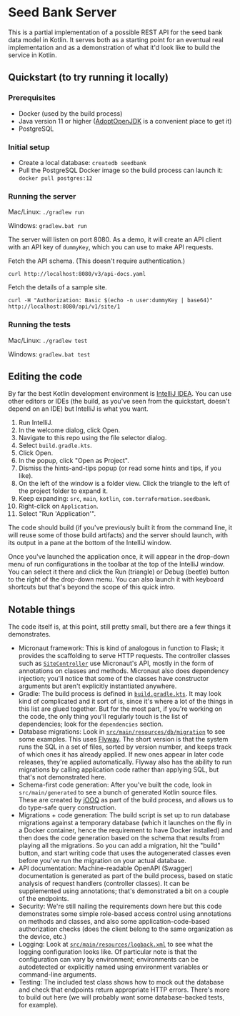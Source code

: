 # Seed Bank Server

This is a partial implementation of a possible REST API for the seed bank data model in Kotlin. It serves both as a starting point for an eventual real implementation and as a demonstration of what it'd look like to build the service in Kotlin.

## Quickstart (to try running it locally)

### Prerequisites

* Docker (used by the build process)
* Java version 11 or higher ([AdoptOpenJDK](https://adoptopenjdk.net/) is a convenient place to get it)
* PostgreSQL

### Initial setup

* Create a local database: `createdb seedbank`
* Pull the PostgreSQL Docker image so the build process can launch it: `docker pull postgres:12`

### Running the server

Mac/Linux: `./gradlew run`

Windows: `gradlew.bat run`

The server will listen on port 8080. As a demo, it will create an API client with an API key of `dummyKey`, which you can use to make API requests.

Fetch the API schema. (This doesn't require authentication.)

    curl http://localhost:8080/v3/api-docs.yaml

Fetch the details of a sample site.

    curl -H "Authorization: Basic $(echo -n user:dummyKey | base64)" http://localhost:8080/api/v1/site/1

### Running the tests

Mac/Linux: `./gradlew test`

Windows: `gradlew.bat test`

## Editing the code

By far the best Kotlin development environment is [IntelliJ IDEA](https://www.jetbrains.com/idea/). You can use other editors or IDEs (the build, as you've seen from the quickstart, doesn't depend on an IDE) but IntelliJ is what you want.

1. Run IntelliJ.
2. In the welcome dialog, click Open.
3. Navigate to this repo using the file selector dialog.
4. Select `build.gradle.kts`.
5. Click Open.
6. In the popup, click "Open as Project".
7. Dismiss the hints-and-tips popup (or read some hints and tips, if you like).
8. On the left of the window is a folder view. Click the triangle to the left of the project folder to expand it.
9. Keep expanding: `src`, `main`, `kotlin`, `com.terraformation.seedbank`.
10. Right-click on `Application`.
11. Select "Run 'Application'".

The code should build (if you've previously built it from the command line, it will reuse some of those build artifacts) and the server should launch, with its output in a pane at the bottom of the IntelliJ window.

Once you've launched the application once, it will appear in the drop-down menu of run configurations in the toolbar at the top of the IntelliJ window. You can select it there and click the Run (triangle) or Debug (beetle) button to the right of the drop-down menu. You can also launch it with keyboard shortcuts but that's beyond the scope of this quick intro.

## Notable things

The code itself is, at this point, still pretty small, but there are a few things it demonstrates.

* Micronaut framework: This is kind of analogous in function to Flask; it provides the scaffolding to serve HTTP requests. The controller classes such as [`SiteController`](src/main/kotlin/com/terraformation/seedbank/api/SiteController.kt) use Micronaut's API, mostly in the form of annotations on classes and methods. Micronaut also does dependency injection; you'll notice that some of the classes have constructor arguments but aren't explicitly instantiated anywhere.
* Gradle: The build process is defined in [`build.gradle.kts`](build.gradle.kts). It may look kind of complicated and it sort of is, since it's where a lot of the things in this list are glued together. But for the most part, if you're working on the code, the only thing you'll regularly touch is the list of dependencies; look for the `dependencies` section.
* Database migrations: Look in [`src/main/resources/db/migration`](src/main/resources/db/migration) to see some examples. This uses [Flyway](https://flywaydb.org/). The short version is that the system runs the SQL in a set of files, sorted by version number, and keeps track of which ones it has already applied. If new ones appear in later code releases, they're applied automatically. Flyway also has the ability to run migrations by calling application code rather than applying SQL, but that's not demonstrated here.
* Schema-first code generation: After you've built the code, look in `src/main/generated` to see a bunch of generated Kotlin source files. These are created by [jOOQ](https://jooq.org/) as part of the build process, and allows us to do type-safe query construction.
* Migrations + code generation: The build script is set up to run database migrations against a temporary database (which it launches on the fly in a Docker container, hence the requirement to have Docker installed) and then does the code generation based on the schema that results from playing all the migrations. So you can add a migration, hit the "build" button, and start writing code that uses the autogenerated classes even before you've run the migration on your actual database.
* API documentation: Machine-readable OpenAPI (Swagger) documentation is generated as part of the build process, based on static analysis of request handlers (controller classes). It can be supplemented using annotations; that's demonstrated a bit on a couple of the endpoints.
* Security: We're still nailing the requirements down here but this code demonstrates some simple role-based access control using annotations on methods and classes, and also some application-code-based authorization checks (does the client belong to the same organization as the device, etc.)
* Logging: Look at [`src/main/resources/logback.xml`](src/main/resources/logback.xml) to see what the logging configuration looks like. Of particular note is that the configuration can vary by environment; environments can be autodetected or explicitly named using environment variables or command-line arguments.
* Testing: The included test class shows how to mock out the database and check that endpoints return appropriate HTTP errors. There's more to build out here (we will probably want some database-backed tests, for example).
